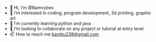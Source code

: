 - 👋 Hi, I’m @Bamvybes
- 👀 I’m interested in coding, program development, 3d printing, graphic art
- 🌱 I’m currently learning python and java
- 💞️ I’m looking to collaborate on any project or tutorial at entry level.
- 📫 How to reach me bambu238@gmail.com 

<!---
Bamvybes/Bamvybes is a ✨ special ✨ repository because its `README.md` (this file) appears on your GitHub profile.
You can click the Preview link to take a look at your changes.
--->
